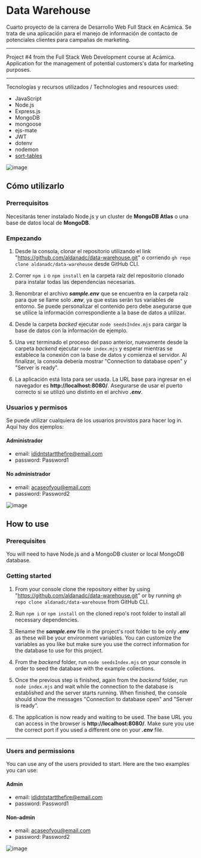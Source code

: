 
# Data Warehouse


Cuarto proyecto de la carrera de Desarrollo Web Full Stack en Acámica. Se trata de una aplicación para el manejo de información de contacto de potenciales clientes para campañas de marketing.

---

Project #4 from the Full Stack Web Development course at Acámica. Application for the management of potential customers's data for marketing purposes.

---

Tecnologías y recursos utilizados / Technologies and resources used:

* JavaScript
* Node.js
* Express.js
* MongoDB
* mongoose
* ejs-mate
* JWT
* dotenv
* nodemon
* [sort-tables](https://github.com/stationer/SortTable)


![image](https://user-images.githubusercontent.com/75340355/120859230-4c22a700-c55a-11eb-81c8-57ef271ae508.png)

## Cómo utilizarlo 

### Prerrequisitos
Necesitarás tener instalado Node.js y un cluster de **MongoDB Atlas** o una base de datos local de **MongoDB**.

### Empezando

1. Desde la consola, clonar el repositorio utilizando el link "https://github.com/aldanadc/data-warehouse.git" o corriendo `gh repo clone aldanadc/data-warehouse` desde GitHub CLI.

2. Correr `npm i` o `npm install` en la carpeta raíz del repositorio clonado para instalar todas las dependencias necesarias.

3. Renombrar el archivo **_sample.env_** que se encuentra en la carpeta raíz para que se llame solo **_.env_**, ya que estas serán tus variables de entorno. Se puede personalizar el contenido pero debe asegurarse que se utilice la información correspondiente a la base de datos a utilizar.

5. Desde la carpeta _backed_ ejecutar `node seedsIndex.mjs` para cargar la base de datos con la información de ejemplo. 

6. Una vez terminado el proceso del paso anterior, nuevamente desde la carpeta _backend_ ejecutar `node index.mjs` y esperar mientras se establece la conexión con la base de datos y comienza el servidor. Al finalizar, la consola debería mostrar "Connection to database open" y "Server is ready".

8. La aplicación está lista para ser usada. La URL base para ingresar en el navegador es **http://localhost:8080/**. Asegurarse de usar el puerto correcto si se utilizó uno distinto en el archivo **_.env_**.

### Usuarios y permisos
Se puede utilizar cualquiera de los usuarios provistos para hacer log in. Aquí hay dos ejemplos:
#### Administrador
- email: ididntstartthefire@email.com
- password: Password1

#### No administrador
- email: acaseofyou@email.com
- password: Password2


![image](https://user-images.githubusercontent.com/75340355/120859230-4c22a700-c55a-11eb-81c8-57ef271ae508.png)


## How to use

### Prerequisites
You will need to have Node.js and a MongoDB cluster or local MongoDB database.

### Getting started

1. From your console clone the repository either by using "https://github.com/aldanadc/data-warehouse.git" or by running `gh repo clone aldanadc/data-warehouse` from GitHub CLI.

2. Run `npm i` or `npm install` on the cloned repo's root folder to install all necessary dependencies.

3. Rename the **_sample.env_** file in the project's root folder to be only **_.env_** as these will be your environment variables. You can customize the variables as you like but make sure you use the correct information for the database to use for this project.

4. From the _backend_ folder, run `node seedsIndex.mjs` on your console in order to seed the database with the example collections.

5. Once the previous step is finished, again from the _backend_ folder, run `node index.mjs` and wait while the connection to the database is established and the server starts running. When finished, the console should show the messages "Connection to database open" and "Server is ready".

6. The application is now ready and waiting to be used. The base URL you can access in the browser is **http://localhost:8080/**. Make sure you use the correct port if you used a different one on your **_.env_** file.

---

### Users and permissions
You can use any of the users provided to start. Here are the two examples you can use: 

#### Admin
- email: ididntstartthefire@email.com
- password: Password1

#### Non-admin
- email: acaseofyou@email.com
- password: Password2


![image](https://user-images.githubusercontent.com/75340355/120859230-4c22a700-c55a-11eb-81c8-57ef271ae508.png)



